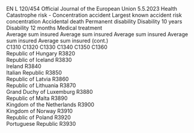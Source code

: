 EN  L 120/454 Official Journal of the European Union 5.5.2023
 Health Catastrophe risk - Concentration accident  Largest known 
accident risk 
concentration  Accidental 
death  Permanent 
disability  Disability 10 
years  Disability 12 
months  Medical 
treatment  
Average sum 
insured  Average sum 
insured  Average sum 
insured  Average sum 
insured  Average sum 
insured  (cont.)  
C1310  C1320  C1330  C1340  C1350  C1360  
Republic of Hungary  R3820  
Republic of Iceland  R3830  
Ireland  R3840  
Italian Republic  R3850  
Republic of Latvia  R3860  
Republic of Lithuania  R3870  
Grand Duchy of Luxemburg  R3880  
Republic of Malta  R3890  
Kingdom of the Netherlands  R3900  
Kingdom of Norway  R3910  
Republic of Poland  R3920  
Portuguese Republic  R3930